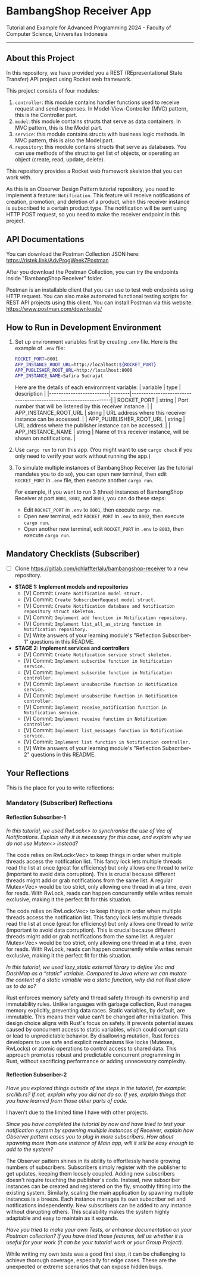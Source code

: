 # BambangShop Receiver App
Tutorial and Example for Advanced Programming 2024 - Faculty of Computer Science, Universitas Indonesia

---

## About this Project
In this repository, we have provided you a REST (REpresentational State Transfer) API project using Rocket web framework.

This project consists of four modules:
1.  `controller`: this module contains handler functions used to receive request and send responses.
    In Model-View-Controller (MVC) pattern, this is the Controller part.
2.  `model`: this module contains structs that serve as data containers.
    In MVC pattern, this is the Model part.
3.  `service`: this module contains structs with business logic methods.
    In MVC pattern, this is also the Model part.
4.  `repository`: this module contains structs that serve as databases.
    You can use methods of the struct to get list of objects, or operating an object (create, read, update, delete).

This repository provides a Rocket web framework skeleton that you can work with.

As this is an Observer Design Pattern tutorial repository, you need to implement a feature: `Notification`.
This feature will receive notifications of creation, promotion, and deletion of a product, when this receiver instance is subscribed to a certain product type.
The notification will be sent using HTTP POST request, so you need to make the receiver endpoint in this project.

## API Documentations

You can download the Postman Collection JSON here: https://ristek.link/AdvProgWeek7Postman

After you download the Postman Collection, you can try the endpoints inside "BambangShop Receiver" folder.

Postman is an installable client that you can use to test web endpoints using HTTP request.
You can also make automated functional testing scripts for REST API projects using this client.
You can install Postman via this website: https://www.postman.com/downloads/

## How to Run in Development Environment
1.  Set up environment variables first by creating `.env` file.
    Here is the example of `.env` file:
    ```bash
    ROCKET_PORT=8001
    APP_INSTANCE_ROOT_URL=http://localhost:${ROCKET_PORT}
    APP_PUBLISHER_ROOT_URL=http://localhost:8000
    APP_INSTANCE_NAME=Safira Sudrajat
    ```
    Here are the details of each environment variable:
    | variable                | type   | description                                                     |
    |-------------------------|--------|-----------------------------------------------------------------|
    | ROCKET_PORT             | string | Port number that will be listened by this receiver instance.    |
    | APP_INSTANCE_ROOT_URL   | string | URL address where this receiver instance can be accessed.       |
    | APP_PUUBLISHER_ROOT_URL | string | URL address where the publisher instance can be accessed.       |
    | APP_INSTANCE_NAME       | string | Name of this receiver instance, will be shown on notifications. |
2.  Use `cargo run` to run this app.
    (You might want to use `cargo check` if you only need to verify your work without running the app.)
3.  To simulate multiple instances of BambangShop Receiver (as the tutorial mandates you to do so),
    you can open new terminal, then edit `ROCKET_PORT` in `.env` file, then execute another `cargo run`.

    For example, if you want to run 3 (three) instances of BambangShop Receiver at port `8001`, `8002`, and `8003`, you can do these steps:
    -   Edit `ROCKET_PORT` in `.env` to `8001`, then execute `cargo run`.
    -   Open new terminal, edit `ROCKET_PORT` in `.env` to `8002`, then execute `cargo run`.
    -   Open another new terminal, edit `ROCKET_PORT` in `.env` to `8003`, then execute `cargo run`.

## Mandatory Checklists (Subscriber)
-   [ ] Clone https://gitlab.com/ichlaffterlalu/bambangshop-receiver to a new repository.
-   **STAGE 1: Implement models and repositories**
    -   [V] Commit: `Create Notification model struct.`
    -   [V] Commit: `Create SubscriberRequest model struct.`
    -   [V] Commit: `Create Notification database and Notification repository struct skeleton.`
    -   [V] Commit: `Implement add function in Notification repository.`
    -   [V] Commit: `Implement list_all_as_string function in Notification repository.`
    -   [V] Write answers of your learning module's "Reflection Subscriber-1" questions in this README.
-   **STAGE 2: Implement services and controllers**
    -   [V] Commit: `Create Notification service struct skeleton.`
    -   [V] Commit: `Implement subscribe function in Notification service.`
    -   [V] Commit: `Implement subscribe function in Notification controller.`
    -   [V] Commit: `Implement unsubscribe function in Notification service.`
    -   [V] Commit: `Implement unsubscribe function in Notification controller.`
    -   [V] Commit: `Implement receive_notification function in Notification service.`
    -   [V] Commit: `Implement receive function in Notification controller.`
    -   [V] Commit: `Implement list_messages function in Notification service.`
    -   [V] Commit: `Implement list function in Notification controller.`
    -   [V] Write answers of your learning module's "Reflection Subscriber-2" questions in this README.

## Your Reflections
This is the place for you to write reflections:

### Mandatory (Subscriber) Reflections

#### Reflection Subscriber-1
*In this tutorial, we used RwLock<> to synchronise the use of Vec of Notifications. Explain why it is necessary for this case, and explain why we do not use Mutex<> instead?*

The code relies on RwLock<Vec<Notification>> to keep things in order when multiple threads access the notification list. This fancy lock lets multiple threads read the list at once (great for efficiency) but only allows one thread to write (important to avoid data corruption). This is crucial because different threads might add or grab notifications from the same list.  A regular Mutex<Vec<Notification>> would be too strict, only allowing one thread in at a time, even for reads.  With RwLock, reads can happen concurrently while writes remain exclusive, making it the perfect fit for this situation.

The code relies on RwLock<Vec<Notification>> to keep things in order when multiple threads access the notification list. This fancy lock lets multiple threads read the list at once (great for efficiency) but only allows one thread to write (important to avoid data corruption). This is crucial because different threads might add or grab notifications from the same list.  A regular Mutex<Vec<Notification>> would be too strict, only allowing one thread in at a time, even for reads.  With RwLock, reads can happen concurrently while writes remain exclusive, making it the perfect fit for this situation.


*In this tutorial, we used lazy_static external library to define Vec and DashMap as a “static” variable. Compared to Java where we can mutate the content of a static variable via a static function, why did not Rust allow us to do so?*

Rust enforces memory safety and thread safety through its ownership and immutability rules. Unlike languages with garbage collection, Rust manages memory explicitly, preventing data races. Static variables, by default, are immutable. This means their value can't be changed after initialization. This design choice aligns with Rust's focus on safety. It prevents potential issues caused by concurrent access to static variables, which could corrupt data or lead to unpredictable behavior. By disallowing mutation, Rust forces developers to use safe and explicit mechanisms like locks (Mutexes, RwLocks) or atomic operations to control access to shared data. This approach promotes robust and predictable concurrent programming in Rust, without sacrificing performance or adding unnecessary complexity.

#### Reflection Subscriber-2

*Have you explored things outside of the steps in the tutorial, for example: src/lib.rs? If not, explain why you did not do so. If yes, explain things that you have learned from those other parts of code.*

I haven't due to the limited time I have with other projects.

*Since you have completed the tutorial by now and have tried to test your notification system by spawning multiple instances of Receiver, explain how Observer pattern eases you to plug in more subscribers. How about spawning more than one instance of Main app, will it still be easy enough to add to the system?*

The Observer pattern shines in its ability to effortlessly handle growing numbers of subscribers. Subscribers simply register with the publisher to get updates, keeping them loosely coupled. Adding new subscribers doesn't require touching the publisher's code. Instead, new subscriber instances can be created and registered on the fly, smoothly fitting into the existing system. Similarly, scaling the main application by spawning multiple instances is a breeze. Each instance manages its own subscriber set and notifications independently. New subscribers can be added to any instance without disrupting others. This scalability makes the system highly adaptable and easy to maintain as it expands.

*Have you tried to make your own Tests, or enhance documentation on your Postman collection? If you have tried those features, tell us whether it is useful for your work (it can be your tutorial work or your Group Project).*

While writing my own tests was a good first step, it can be challenging to achieve thorough coverage, especially for edge cases.  These are the unexpected or extreme scenarios that can expose hidden bugs.